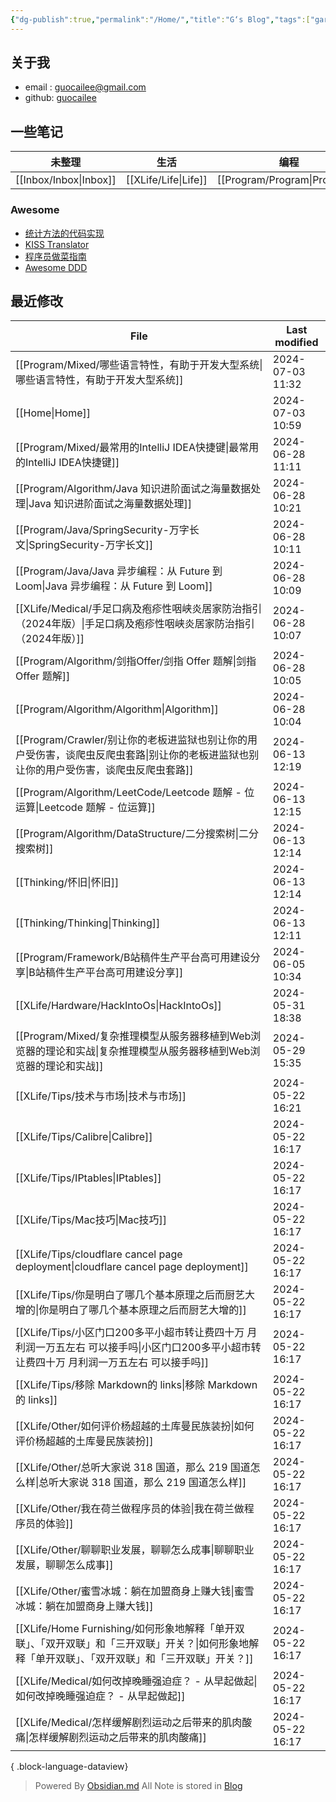 ```yaml
---
{"dg-publish":true,"permalink":"/Home/","title":"G‘s Blog","tags":["gardenEntry"],"noteIcon":""}
---
```


## 关于我
* email : [guocailee@gmail.com](mailto:guocailee@gmail.com)
* github: [guocailee](https://github.com/guocailee)

## 一些笔记

| 未整理       | 生活       | 编程          | 思考           |
| --------- | -------- | ----------- | ------------ |
| [[Inbox/Inbox\|Inbox]] | [[XLife/Life\|Life]] | [[Program/Program\|Program]] | [[Thinking/Thinking\|Thinking]] |

### Awesome

- [统计方法的代码实现](https://github.com/fengdu78/lihang-code)
- [KISS Translator](https://github1s.com/fishjar/kiss-translator)
- [程序员做菜指南](https://cook.aiursoft.cn/)
- [Awesome DDD](https://github.com/heynickc/awesome-ddd)

## 最近修改

| File                                                                                        | Last modified    |
| ------------------------------------------------------------------------------------------- | ---------------- |
| [[Program/Mixed/哪些语言特性，有助于开发大型系统\|哪些语言特性，有助于开发大型系统]]                                     | 2024-07-03 11:32 |
| [[Home\|Home]]                                                                           | 2024-07-03 10:59 |
| [[Program/Mixed/最常用的IntelliJ IDEA快捷键\|最常用的IntelliJ IDEA快捷键]]                             | 2024-06-28 11:11 |
| [[Program/Algorithm/Java 知识进阶面试之海量数据处理\|Java 知识进阶面试之海量数据处理]]                             | 2024-06-28 10:21 |
| [[Program/Java/SpringSecurity-万字长文\|SpringSecurity-万字长文]]                                | 2024-06-28 10:11 |
| [[Program/Java/Java 异步编程：从 Future 到 Loom\|Java 异步编程：从 Future 到 Loom]]                    | 2024-06-28 10:09 |
| [[XLife/Medical/手足口病及疱疹性咽峡炎居家防治指引（2024年版）\|手足口病及疱疹性咽峡炎居家防治指引（2024年版）]]                   | 2024-06-28 10:07 |
| [[Program/Algorithm/剑指Offer/剑指 Offer 题解\|剑指 Offer 题解]]                                   | 2024-06-28 10:05 |
| [[Program/Algorithm/Algorithm\|Algorithm]]                                               | 2024-06-28 10:04 |
| [[Program/Crawler/别让你的老板进监狱也别让你的用户受伤害，谈爬虫反爬虫套路\|别让你的老板进监狱也别让你的用户受伤害，谈爬虫反爬虫套路]]           | 2024-06-13 12:19 |
| [[Program/Algorithm/LeetCode/Leetcode 题解 - 位运算\|Leetcode 题解 - 位运算]]                      | 2024-06-13 12:15 |
| [[Program/Algorithm/DataStructure/二分搜索树\|二分搜索树]]                                         | 2024-06-13 12:14 |
| [[Thinking/怀旧\|怀旧]]                                                                      | 2024-06-13 12:14 |
| [[Thinking/Thinking\|Thinking]]                                                          | 2024-06-13 12:11 |
| [[Program/Framework/B站稿件生产平台高可用建设分享\|B站稿件生产平台高可用建设分享]]                                   | 2024-06-05 10:34 |
| [[XLife/Hardware/HackIntoOs\|HackIntoOs]]                                                | 2024-05-31 18:38 |
| [[Program/Mixed/复杂推理模型从服务器移植到Web浏览器的理论和实战\|复杂推理模型从服务器移植到Web浏览器的理论和实战]]                   | 2024-05-29 15:35 |
| [[XLife/Tips/技术与市场\|技术与市场]]                                                              | 2024-05-22 16:21 |
| [[XLife/Tips/Calibre\|Calibre]]                                                          | 2024-05-22 16:17 |
| [[XLife/Tips/IPtables\|IPtables]]                                                        | 2024-05-22 16:17 |
| [[XLife/Tips/Mac技巧\|Mac技巧]]                                                              | 2024-05-22 16:17 |
| [[XLife/Tips/cloudflare cancel page deployment\|cloudflare cancel page deployment]]      | 2024-05-22 16:17 |
| [[XLife/Tips/你是明白了哪几个基本原理之后而厨艺大增的\|你是明白了哪几个基本原理之后而厨艺大增的]]                                | 2024-05-22 16:17 |
| [[XLife/Tips/小区门口200多平小超市转让费四十万 月利润一万五左右 可以接手吗\|小区门口200多平小超市转让费四十万 月利润一万五左右 可以接手吗]]      | 2024-05-22 16:17 |
| [[XLife/Tips/移除 Markdown的 links\|移除 Markdown的 links]]                                    | 2024-05-22 16:17 |
| [[XLife/Other/如何评价杨超越的土库曼民族装扮\|如何评价杨超越的土库曼民族装扮]]                                         | 2024-05-22 16:17 |
| [[XLife/Other/总听大家说 318 国道，那么 219 国道怎么样\|总听大家说 318 国道，那么 219 国道怎么样]]                     | 2024-05-22 16:17 |
| [[XLife/Other/我在荷兰做程序员的体验\|我在荷兰做程序员的体验]]                                                 | 2024-05-22 16:17 |
| [[XLife/Other/聊聊职业发展，聊聊怎么成事\|聊聊职业发展，聊聊怎么成事]]                                             | 2024-05-22 16:17 |
| [[XLife/Other/蜜雪冰城：躺在加盟商身上赚大钱\|蜜雪冰城：躺在加盟商身上赚大钱]]                                         | 2024-05-22 16:17 |
| [[XLife/Home Furnishing/如何形象地解释「单开双联」、「双开双联」和「三开双联」开关？\|如何形象地解释「单开双联」、「双开双联」和「三开双联」开关？]] | 2024-05-22 16:17 |
| [[XLife/Medical/如何改掉晚睡强迫症？ - 从早起做起\|如何改掉晚睡强迫症？ - 从早起做起]]                                 | 2024-05-22 16:17 |
| [[XLife/Medical/怎样缓解剧烈运动之后带来的肌肉酸痛\|怎样缓解剧烈运动之后带来的肌肉酸痛]]                                   | 2024-05-22 16:17 |

{ .block-language-dataview}



>Powered By [Obsidian.md](https://obsidian.md/)  All Note is stored in [Blog](https://github.com/guocailee/blog)